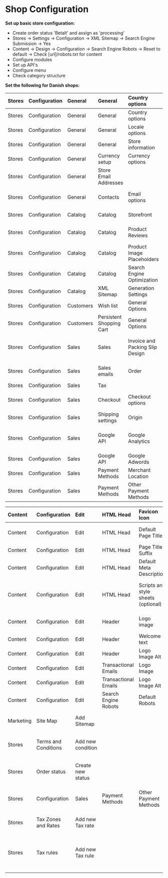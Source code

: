 # Shop Configuration



**Set up basic store configuration:**

* Create order status 'Betalt' and assign as 'processing'
* Stores -&gt; Settings -&gt; Configuration -&gt; XML Sitemap -&gt; Search Engine Submission -&gt; Yes
* Content -&gt; Design -&gt; Configuration -&gt; Search Engine Robots -&gt; Reset to default -&gt; Check \[url\]/robots.txt for content
* Configure modules
* Set up API's
* Configure menu
* Check category structure

**Set the following for Danish shops:**

| Stores | Configuration | General | General | Country options | Default country: Denmark |
| :--- | :--- | :--- | :--- | :--- | :--- |
| Stores | Configuration | General | General | Country options | Allow countries |
| Stores | Configuration | General | General | Locale options | Denmark |
| Stores | Configuration | General | General | Store information | Set customer business information |
| Stores | Configuration | General | Currency setup | Currency options | Set all 3 to Danish currency, DKK |
| Stores | Configuration | General | Store Email Addresses |  | Set to customer business name and email address |
| Stores | Configuration | General | Contacts | Email options | Send emails to customer email address |
| Stores | Configuration | Catalog | Catalog | Storefront | Set list mode to 'Grid only' |
| Stores | Configuration | Catalog | Catalog | Product Reviews | Product Reviews disable unless otherwise specified |
| Stores | Configuration | Catalog | Catalog | Product Image Placeholders | Product image placeholders: Upload customer logo to all |
| Stores | Configuration | Catalog | Catalog | Search Engine Optimization | Product URL suffix and Category: remove URL suffix |
| Stores | Configuration | Catalog | XML Sitemap | Generation Settings | Set 'Enabled instilled' to 'Yes' |
| Stores | Configuration | Customers | Wish list | General Options | Disable unless otherwise specified |
| Stores | Configuration | Customers | Persistent Shopping Cart | General Options | Activate 'Enable Persistence' snd set seconds to: 7884000 |
| Stores | Configuration | Sales | Sales | Invoice and Packing Slip Design | Upload kundelogo \(lille størrelse\) til begge muligheder og udfyld Address |
| Stores | Configuration | Sales | Sales emails | Order | Udfyld kundens e-mail adresse i send email copy to |
| Stores | Configuration | Sales | Tax |  | SNAK MED ANDERS |
| Stores | Configuration | Sales | Checkout | Checkout options | Enable terms and conditions sættes til “Yes” |
| Stores | Configuration | Sales | Shipping settings | Origin | Indstil kundens forretningsoplysninger |
| Stores | Configuration | Sales | Google API | Google Analytics | Aktiver, udfyld med Account Number og aktiver Enable Experiments |
| Stores | Configuration | Sales | Google API | Google Adwords | Spørg kunden eller Conversio om behovet |
| Stores | Configuration | Sales | Payment Methods | Merchant Location | Merchant Country sættes til Danmark |
| Stores | Configuration | Sales | Payment Methods | Other Payment Methods | Aktiver og indstil betalingsmetoder efter kundebehov |

| Content | Configuration | Edit | HTML Head | Favicon Icon | Upload Favicon |
| :--- | :--- | :--- | :--- | :--- | :--- |
| Content | Configuration | Edit | HTML Head | Default Page Title | Udfyld en standard fallback title tag |
| Content | Configuration | Edit | HTML Head | Page Title Suffix | Indsæt “ - domænenavn.dk” |
| Content | Configuration | Edit | HTML Head | Default Meta Description | Udfyld en standard fallback meta description |
| Content | Configuration | Edit | HTML Head | Scripts and style sheets \(optional\) | Udfyld scripts efter kundebehov \(pop-up, sleeknote, trustpilot mm\) |
| Content | Configuration | Edit | Header | Logo image | Upload kundens logo hvis ikke allerede uploadet |
| Content | Configuration | Edit | Header | Welcome text | Teksten skal slettes |
| Content | Configuration | Edit | Header | Logo Image Alt | Udfyld kundens firmanavn + logo |
| Content | Configuration | Edit | Transactional Emails | Logo Image | Upload kundens logo |
| Content | Configuration | Edit | Transactional Emails | Logo Image Alt | Udfyld kundens firmanavn + logo |
| Content | Configuration | Edit | Search Engine Robots | Default Robots | Noindex, Nofollow \(Når kunden er i produktion\) |
| Marketing | Site Map | Add Sitemap |  |  | Udfyld filename med “sitemap.xml” og path med “/” |
| Stores | Terms and Conditions | Add new condition |  |  | Udfyld handelsbetingelser informationer og Save condition |
| Stores | Order status | Create new status |  |  | Tilføj nye ordre statusser som passer til kundens betalingsformer |
| Stores | Configuration | Sales | Payment Methods | Other Payment Methods | Tilføj nye ordre statusser til kundens betalingsformer  |
| Stores | Tax Zones and Rates | Add new Tax rate |  |  | Opret dansk momssats \(se shorturl.at/cxBMP\)  |
| Stores | Tax rules | Add new Tax rule |  |  | Opret ny momsregel med navn “25%” og vælg “DK-25” i Tax rate dropdown. Gem. |



